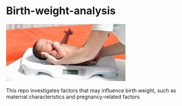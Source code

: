 # Birth-weight-analysis

![Avengers Banner](Images/weight1.jpg)

This repo investigates factors that may influence birth weight, such as maternal characteristics and pregnancy-related factors
